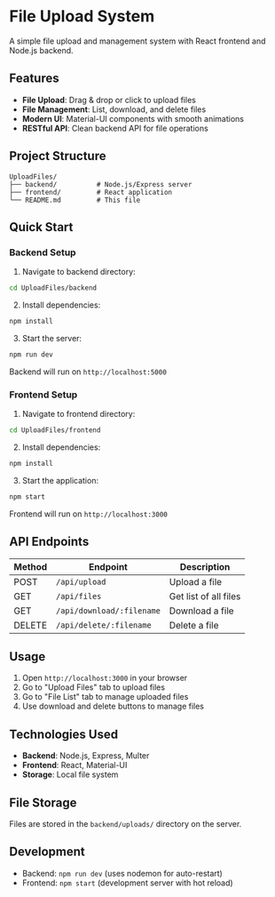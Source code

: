 # File Upload System

A simple file upload and management system with React frontend and Node.js backend.

## Features

- **File Upload**: Drag & drop or click to upload files
- **File Management**: List, download, and delete files
- **Modern UI**: Material-UI components with smooth animations
- **RESTful API**: Clean backend API for file operations

## Project Structure

```
UploadFiles/
├── backend/          # Node.js/Express server
├── frontend/         # React application
└── README.md         # This file
```

## Quick Start

### Backend Setup

1. Navigate to backend directory:
```bash
cd UploadFiles/backend
```

2. Install dependencies:
```bash
npm install
```

3. Start the server:
```bash
npm run dev
```

Backend will run on `http://localhost:5000`

### Frontend Setup

1. Navigate to frontend directory:
```bash
cd UploadFiles/frontend
```

2. Install dependencies:
```bash
npm install
```

3. Start the application:
```bash
npm start
```

Frontend will run on `http://localhost:3000`

## API Endpoints

| Method | Endpoint | Description |
|--------|----------|-------------|
| POST | `/api/upload` | Upload a file |
| GET | `/api/files` | Get list of all files |
| GET | `/api/download/:filename` | Download a file |
| DELETE | `/api/delete/:filename` | Delete a file |

## Usage

1. Open `http://localhost:3000` in your browser
2. Go to "Upload Files" tab to upload files
3. Go to "File List" tab to manage uploaded files
4. Use download and delete buttons to manage files

## Technologies Used

- **Backend**: Node.js, Express, Multer
- **Frontend**: React, Material-UI
- **Storage**: Local file system

## File Storage

Files are stored in the `backend/uploads/` directory on the server.

## Development

- Backend: `npm run dev` (uses nodemon for auto-restart)
- Frontend: `npm start` (development server with hot reload) 